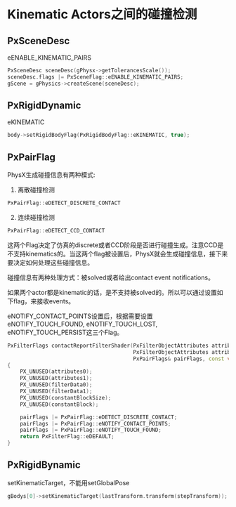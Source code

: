 # Kinematic Actors之间的碰撞检测

## PxSceneDesc
eENABLE_KINEMATIC_PAIRS

```cpp
PxSceneDesc sceneDesc(gPhysx->getTolerancesScale());
sceneDesc.flags |= PxSceneFlag::eENABLE_KINEMATIC_PAIRS;
gScene = gPhysics->createScene(sceneDesc);
```

## PxRigidDynamic
eKINEMATIC

```cpp
body->setRigidBodyFlag(PxRigidBodyFlag::eKINEMATIC, true);
```

## PxPairFlag
PhysX生成碰撞信息有两种模式:
1. 离散碰撞检测
  ```cpp
  PxPairFlag::eDETECT_DISCRETE_CONTACT
  ```

2. 连续碰撞检测
  ```cpp
  PxPairFlag::eDETECT_CCD_CONTACT
  ```
这两个Flag决定了仿真的discrete或者CCD阶段是否进行碰撞生成。注意CCD是不支持kinematics的。当这两个flag被设置后，PhysX就会生成碰撞信息，接下来要决定如何处理这些碰撞信息。

碰撞信息有两种处理方式：被solved或者给出contact event notifications。

如果两个actor都是kinematic的话，是不支持被solved的。所以可以通过设置如下flag，来接收events。

eNOTIFY_CONTACT_POINTS设置后，根据需要设置eNOTIFY_TOUCH_FOUND, eNOTIFY_TOUCH_LOST, eNOTIFY_TOUCH_PERSIST这三个Flag。


```cpp
PxFilterFlags contactReportFilterShader(PxFilterObjectAttributes attributes0, PxFilterData filterData0,
                                        PxFilterObjectAttributes attributes1, PxFilterData filterData1,
                                        PxPairFlags& pairFlags, const void* constantBlock, PxU32 constantBlockSize)
{
    PX_UNUSED(attributes0);
    PX_UNUSED(attributes1);
    PX_UNUSED(filterData0);
    PX_UNUSED(filterData1);
    PX_UNUSED(constantBlockSize);
    PX_UNUSED(constantBlock);

    pairFlags |= PxPairFlag::eDETECT_DISCRETE_CONTACT;
    pairFlags |= PxPairFlag::eNOTIFY_CONTACT_POINTS;
    pairFlags |= PxPairFlag::eNOTIFY_TOUCH_FOUND;
    return PxFilterFlag::eDEFAULT;
}
```

## PxRigidBynamic
setKinematicTarget，不能用setGlobalPose
```cpp
gBodys[0]->setKinematicTarget(lastTransform.transform(stepTransform));
```
